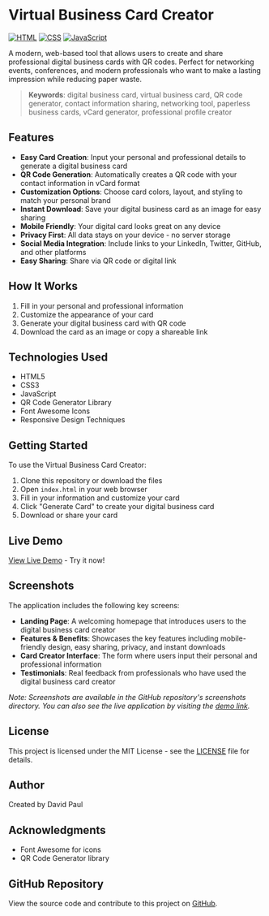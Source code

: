 # Virtual Business Card Creator

[![HTML](https://img.shields.io/badge/HTML5-E34F26?style=for-the-badge&logo=html5&logoColor=white)](https://developer.mozilla.org/en-US/docs/Web/HTML)
[![CSS](https://img.shields.io/badge/CSS3-1572B6?style=for-the-badge&logo=css3&logoColor=white)](https://developer.mozilla.org/en-US/docs/Web/CSS)
[![JavaScript](https://img.shields.io/badge/JavaScript-F7DF1E?style=for-the-badge&logo=javascript&logoColor=black)](https://developer.mozilla.org/en-US/docs/Web/JavaScript)

A modern, web-based tool that allows users to create and share professional digital business cards with QR codes. Perfect for networking events, conferences, and modern professionals who want to make a lasting impression while reducing paper waste.

> **Keywords**: digital business card, virtual business card, QR code generator, contact information sharing, networking tool, paperless business cards, vCard generator, professional profile creator

## Features

- **Easy Card Creation**: Input your personal and professional details to generate a digital business card
- **QR Code Generation**: Automatically creates a QR code with your contact information in vCard format
- **Customization Options**: Choose card colors, layout, and styling to match your personal brand
- **Instant Download**: Save your digital business card as an image for easy sharing
- **Mobile Friendly**: Your digital card looks great on any device
- **Privacy First**: All data stays on your device - no server storage
- **Social Media Integration**: Include links to your LinkedIn, Twitter, GitHub, and other platforms
- **Easy Sharing**: Share via QR code or digital link

## How It Works

1. Fill in your personal and professional information
2. Customize the appearance of your card
3. Generate your digital business card with QR code
4. Download the card as an image or copy a shareable link

## Technologies Used

- HTML5
- CSS3
- JavaScript
- QR Code Generator Library
- Font Awesome Icons
- Responsive Design Techniques

## Getting Started

To use the Virtual Business Card Creator:

1. Clone this repository or download the files
2. Open `index.html` in your web browser
3. Fill in your information and customize your card
4. Click "Generate Card" to create your digital business card
5. Download or share your card

## Live Demo

[View Live Demo](https://davidpaul97.github.io/virtual-business-card-creator/) - Try it now!

## Screenshots

The application includes the following key screens:

- **Landing Page**: A welcoming homepage that introduces users to the digital business card creator
- **Features & Benefits**: Showcases the key features including mobile-friendly design, easy sharing, privacy, and instant downloads
- **Card Creator Interface**: The form where users input their personal and professional information
- **Testimonials**: Real feedback from professionals who have used the digital business card creator

*Note: Screenshots are available in the GitHub repository's screenshots directory. You can also see the live application by visiting the [demo link](https://davidpaul97.github.io/virtual-business-card-creator/).*

## License

This project is licensed under the MIT License - see the [LICENSE](LICENSE) file for details.

## Author

Created by David Paul

## Acknowledgments

- Font Awesome for icons
- QR Code Generator library

## GitHub Repository

View the source code and contribute to this project on [GitHub](https://github.com/davidpaul97/virtual-business-card-creator).
